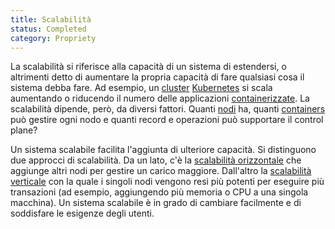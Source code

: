 ```yaml
---
title: Scalabilità
status: Completed
category: Propriety
---
```


La scalabilità si riferisce alla capacità di un sistema di estendersi, o altrimenti detto di aumentare la propria capacità di fare qualsiasi cosa il sistema debba fare. Ad esempio, un [cluster](/it/cluster/) [Kubernetes](/it/kubernetes/) si scala aumentando o riducendo il numero delle  applicazioni [containerizzate](/it/containerization/). La scalabilità dipende, però, da diversi fattori. Quanti [nodi](/it/nodes/) ha, quanti [containers](/it/container/) può gestire ogni nodo e quanti record e operazioni può supportare il control plane?

Un sistema scalabile facilita l'aggiunta di ulteriore capacità. Si distinguono due approcci di scalabilità. Da un lato, c'è la [scalabilità orizzontale](/it/horizontal_scaling/) che aggiunge altri nodi per gestire un carico maggiore. Dall'altro la [scalabilità verticale](/it/vertical_scaling/) con la quale i singoli nodi vengono resi più potenti per eseguire più transazioni (ad esempio, aggiungendo più memoria o CPU a una singola macchina). Un sistema scalabile è in grado di cambiare facilmente e di soddisfare le esigenze degli utenti.

